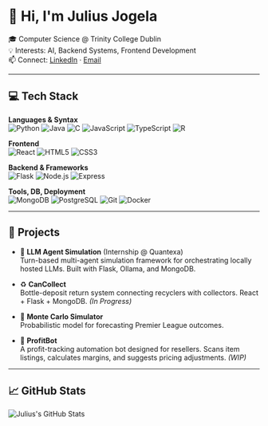 # 👋 Hi, I'm Julius Jogela

🎓 Computer Science @ Trinity College Dublin  
💡 Interests: AI, Backend Systems, Frontend Development  
📫 Connect: [LinkedIn](https://linkedin.com/in/julius-jogela) · [Email](mailto:jogelaj@tcd.ie)

---

## 💻 Tech Stack

**Languages & Syntax**  
![Python](https://img.shields.io/badge/Python-14354C?style=flat-square&logo=python&logoColor=white)
![Java](https://img.shields.io/badge/Java-ED8B00?style=flat-square&logo=java&logoColor=white)
![C](https://img.shields.io/badge/C-00599C?style=flat-square&logo=c&logoColor=white)
![JavaScript](https://img.shields.io/badge/JavaScript-F7DF1E?style=flat-square&logo=javascript&logoColor=black)
![TypeScript](https://img.shields.io/badge/TypeScript-3178C6?style=flat-square&logo=typescript&logoColor=white)
![R](https://img.shields.io/badge/R-276DC3?style=flat-square&logo=r&logoColor=white)

**Frontend**  
![React](https://img.shields.io/badge/React-20232A?style=flat-square&logo=react&logoColor=61DAFB)
![HTML5](https://img.shields.io/badge/HTML5-E34F26?style=flat-square&logo=html5&logoColor=white)
![CSS3](https://img.shields.io/badge/CSS3-1572B6?style=flat-square&logo=css3&logoColor=white)

**Backend & Frameworks**  
![Flask](https://img.shields.io/badge/Flask-000000?style=flat-square&logo=flask&logoColor=white)
![Node.js](https://img.shields.io/badge/Node.js-339933?style=flat-square&logo=nodedotjs&logoColor=white)
![Express](https://img.shields.io/badge/Express.js-000000?style=flat-square&logo=express&logoColor=white)

**Tools, DB, Deployment**  
![MongoDB](https://img.shields.io/badge/MongoDB-47A248?style=flat-square&logo=mongodb&logoColor=white)
![PostgreSQL](https://img.shields.io/badge/PostgreSQL-336791?style=flat-square&logo=postgresql&logoColor=white)
![Git](https://img.shields.io/badge/Git-F05032?style=flat-square&logo=git&logoColor=white)
![Docker](https://img.shields.io/badge/Docker-2496ED?style=flat-square&logo=docker&logoColor=white)


---

## 🧠 Projects

- 🧠 **LLM Agent Simulation** (Internship @ Quantexa)  
  Turn-based multi-agent simulation framework for orchestrating locally hosted LLMs. Built with Flask, Ollama, and MongoDB.

- ♻️ **CanCollect**  
  Bottle-deposit return system connecting recyclers with collectors. React + Flask + MongoDB. *(In Progress)*

- 🎲 **Monte Carlo Simulator**  
  Probabilistic model for forecasting Premier League outcomes.

- 🤖 **ProfitBot**  
  A profit-tracking automation bot designed for resellers. Scans item listings, calculates margins, and suggests pricing adjustments. *(WIP)*

---

## 📈 GitHub Stats

![Julius's GitHub Stats](https://github-readme-stats.vercel.app/api?username=juliusjogela&show_icons=true&theme=radical)
